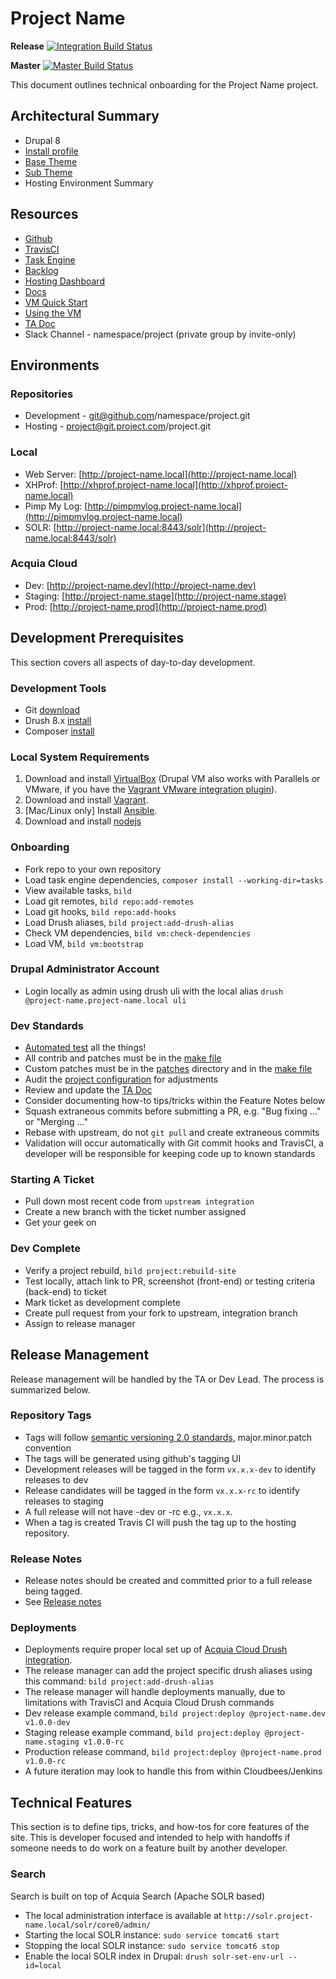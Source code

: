 # Project Name

**Release** [![Integration Build Status](https://magnum.travis-ci.com/namespace/project.svg?token=&branch=release)](https://magnum.travis-ci.com/namespace/project)

**Master** [![Master Build Status](https://magnum.travis-ci.com/namespace/project.svg?token=&branch=master)](https://magnum.travis-ci.com/namespace/project)

This document outlines technical onboarding for the Project Name project.

## Architectural Summary
* Drupal 8
* [Install profile](docroot/profiles/profile_name)
* [Base Theme](docroot/themes/theme_name)
* [Sub Theme](docroot/themes/theme_name)
* Hosting Environment Summary

## Resources
* [Github](https://github.com/namespace/project)
* [TravisCI](https://magnum.travis-ci.com/namespace/project)
* [Task Engine](tasks/readme.md)
* [Backlog](http://jira.com/PROJECT)
* [Hosting Dashboard](https://dashboard.com)
* [Docs](https://drive.google.com/drive/folders/whatever)
* [VM Quick Start](https://github.com/geerlingguy/drupal-vm#quick-start-guide)
* [Using the VM](https://github.com/geerlingguy/drupal-vm#using-drupal-vm)
* [TA Doc](docs/technical_architecture.md)
* Slack Channel - namespace/project (private group by invite-only)

## Environments

### Repositories
* Development - git@github.com/namespace/project.git
* Hosting - project@git.project.com/project.git

### Local
* Web Server: [http://project-name.local](http://project-name.local)
* XHProf: [http://xhprof.project-name.local](http://xhprof.project-name.local)
* Pimp My Log: [http://pimpmylog.project-name.local](http://pimpmylog.project-name.local)
* SOLR: [http://project-name.local:8443/solr](http://project-name.local:8443/solr)

### Acquia Cloud
* Dev: [http://project-name.dev](http://project-name.dev)
* Staging: [http://project-name.stage](http://project-name.stage)
* Prod: [http://project-name.prod](http://project-name.prod)

## Development Prerequisites
This section covers all aspects of day-to-day development.

### Development Tools
* Git [download](https://git-scm.com/downloads)
* Drush 8.x [install](https://github.com/drush-ops/drush/blob/master/docs/install.md#composer---one-drush-for-all-projects)
* Composer [install](https://getcomposer.org/doc/00-intro.md#globally)

### Local System Requirements
1. Download and install [VirtualBox](https://www.virtualbox.org/wiki/Downloads) (Drupal VM also works with Parallels or VMware, if you have the [Vagrant VMware integration plugin](http://www.vagrantup.com/vmware)).
1. Download and install [Vagrant](http://www.vagrantup.com/downloads.html).
1. [Mac/Linux only] Install [Ansible](http://docs.ansible.com/intro_installation.html).
1. Download and install [nodejs](https://nodejs.org/download/)

### Onboarding
* Fork repo to your own repository
* Load task engine dependencies, `composer install --working-dir=tasks`
* View available tasks, `bild`
* Load git remotes, `bild repo:add-remotes`
* Load git hooks, `bild repo:add-hooks`
* Load Drush aliases, `bild project:add-drush-alias`
* Check VM dependencies, `bild vm:check-dependencies`
* Load VM, `bild vm:bootstrap`

### Drupal Administrator Account
* Login locally as admin using drush uli with the local alias `drush @project-name.project-name.local uli`

### Dev Standards
* [Automated test](tests/behat/features) all the things!
* All contrib and patches must be in the [make file](scripts/project.make.yml)
* Custom patches must be in the [patches](patches) directory and in the [make file](scripts/project.make.yml)
* Audit the [project configuration](config.yml) for adjustments
* Review and update the [TA Doc](docs/technical_architecture.md)
* Consider documenting how-to tips/tricks within the Feature Notes below
* Squash extraneous commits before submitting a PR, e.g. "Bug fixing ..." or "Merging ..."
* Rebase with upstream, do not `git pull` and create extraneous commits
* Validation will occur automatically with Git commit hooks and TravisCI, a developer will be responsible for keeping
code up to known standards

### Starting A Ticket
* Pull down most recent code from `upstream integration` 
* Create a new branch with the ticket number assigned
* Get your geek on

### Dev Complete
* Verify a project rebuild, `bild project:rebuild-site`
* Test locally, attach link to PR, screenshot (front-end) or testing criteria (back-end) to ticket
* Mark ticket as development complete
* Create pull request from your fork to upstream, integration branch
* Assign to release manager

## Release Management
Release management will be handled by the TA or Dev Lead. The process is summarized below.

### Repository Tags
* Tags will follow [semantic versioning 2.0 standards](http://semver.org/), major.minor.patch convention
* The tags will be generated using github's tagging UI
* Development releases will be tagged in the form `vx.x.x-dev` to identify releases to dev
* Release candidates will be tagged in the form `vx.x.x-rc` to identify releases to staging
* A full release will not have -dev or -rc e.g., `vx.x.x`.
* When a tag is created Travis CI will push the tag up to the hosting repository.

### Release Notes
* Release notes should be created and committed prior to a full release being tagged.
* See [Release notes](docs/developer-guide.md#generate-release-notes)

### Deployments
* Deployments require proper local set up of [Acquia Cloud Drush integration](https://docs.acquia.com/cloud/drush-aliases).
* The release manager can add the project specific drush aliases using this command:
`bild project:add-drush-alias`
* The release manager will handle deployments manually, due to limitations with TravisCI and Acquia Cloud Drush commands
* Dev release example command, `bild project:deploy @project-name.dev v1.0.0-dev`
* Staging release example command, `bild project:deploy @project-name.staging v1.0.0-rc`
* Production release command, `bild project:deploy @project-name.prod v1.0.0-rc`
* A future iteration may look to handle this from within Cloudbees/Jenkins

## Technical Features
This section is to define tips, tricks, and how-tos for core features of the site. This is 
developer focused and intended to help with handoffs if someone needs to do work on a feature
built by another developer.

### Search
Search is built on top of Acquia Search (Apache SOLR based)
* The local administration interface is available at `http://solr.project-name.local/solr/core0/admin/`
* Starting the local SOLR instance: `sudo service tomcat6 start`
* Stopping the local SOLR instance: `sudo service tomcat6 stop`
* Enable the local SOLR index in Drupal: `drush solr-set-env-url --id=local`
